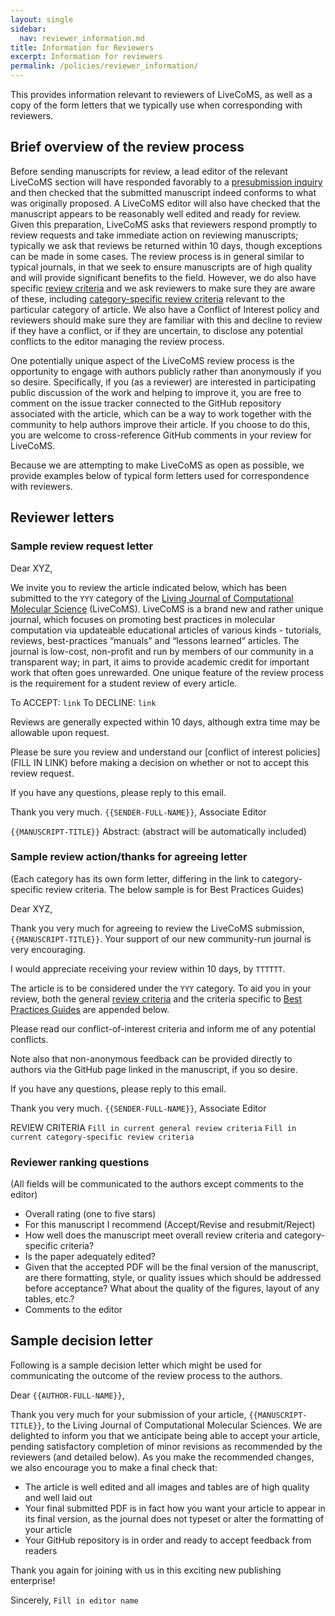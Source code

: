 ```yaml
---
layout: single
sidebar:
  nav: reviewer_information.md
title: Information for Reviewers
excerpt: Information for reviewers
permalink: /policies/reviewer_information/
---
```


This provides information relevant to reviewers of LiveCoMS, as well as a copy of the form letters that we typically use when corresponding with reviewers.


## Brief overview of the review process

Before sending manuscripts for review, a lead editor of the relevant LiveCoMS section will have responded favorably to a [presubmission inquiry](https://livecomsjournal.github.io/authors/policies/#presubmission-letter) and then checked that the submitted manuscript indeed conforms to what was originally proposed.
A LiveCoMS editor will also have checked that the manuscript appears to be reasonably well edited and ready for review.
Given this preparation, LiveCoMS asks that reviewers respond promptly to review requests and take immediate action on reviewing manuscripts; typically we ask that reviews be returned within 10 days, though exceptions can be made in some cases.
The review process is in general similar to typical journals, in that we seek to ensure manuscripts are of high quality and will provide significant benefits to the field.
However, we do also have specific [review criteria](https://livecomsjournal.github.io/authors/policies/#review-criteria) and we ask reviewers to make sure they are aware of these, including [category-specific review criteria](https://livecomsjournal.github.io/authors/policies/#types-of-articles) relevant to the particular category of article.
We also have a Conflict of Interest policy and reviewers should make sure they are familiar with this and decline to review if they have a conflict, or if they are uncertain, to disclose any potential conflicts to the editor managing the review process.

One potentially unique aspect of the LiveCoMS review process is the opportunity to engage with authors publicly rather than anonymously if you so desire.
Specifically, if you (as a reviewer) are interested in participating public discussion of the work and helping to improve it, you are free to comment on the issue tracker connected to the GitHub repository associated with the article, which can be a way to work together with the community to help authors improve their article.
If you choose to do this, you are welcome to cross-reference GitHub comments in your review for LiveCoMS.


Because we are attempting to make LiveCoMS as open as possible, we provide examples below of typical form letters used for correspondence with reviewers.

## Reviewer letters

### Sample review request letter

Dear XYZ,

We invite you to review the article indicated below, which has been submitted to the `YYY` category of the [Living Journal of Computational Molecular Science](http://livecomsjournal.org) (LiveCoMS).
LiveCoMS is a brand new and rather unique journal, which focuses on promoting best practices in molecular computation via updateable educational articles of various kinds - tutorials, reviews, best-practices “manuals” and “lessons learned” articles.
The journal is low-cost, non-profit and run by members of our community in a transparent way; in part, it aims to provide academic credit for important work that often goes unrewarded.
One unique feature of the review process is the requirement for a student review of every article.

To ACCEPT: `link`
To DECLINE: `link`

Reviews are generally expected within 10 days, although extra time may be allowable upon request.

Please be sure you review and understand our [conflict of interest policies](FILL IN LINK) before making a decision on whether or not to accept this review request.

If you have any questions, please reply to this email.

Thank you very much.
`{{SENDER-FULL-NAME}}`, Associate Editor

`{{MANUSCRIPT-TITLE}}`
Abstract:
(abstract will be automatically included)


### Sample review action/thanks for agreeing letter

(Each category has its own form letter, differing in the link to category-specific review criteria. The below sample is for Best Practices Guides)

Dear XYZ,

Thank you very much for agreeing to review the LiveCoMS submission, `{{MANUSCRIPT-TITLE}}`.
Your support of our new community-run journal is very encouraging.

I would appreciate receiving your review within 10 days, by `TTTTTT`.

The article is to be considered under the `YYY` category.
To aid you in your review, both the general [review criteria](https://livecomsjournal.github.io/authors/policies/#review-criteria) and the criteria specific to [Best Practices Guides](https://livecomsjournal.github.io/authors/best_practices/) are appended below.

Please read our conflict-of-interest criteria and inform me of any potential conflicts.

Note also that non-anonymous feedback can be provided directly to authors via the GitHub page linked in the manuscript, if you so desire.

If you have any questions, please reply to this email.

Thank you very much.
`{{SENDER-FULL-NAME}}`, Associate Editor

REVIEW CRITERIA
`Fill in current general review criteria`
`Fill in current category-specific review criteria`

### Reviewer ranking questions

(All fields will be communicated to the authors except comments to the editor)
- Overall rating (one to five stars)
- For this manuscript I recommend (Accept/Revise and resubmit/Reject)
- How well does the manuscript meet overall review criteria and category-specific criteria?
- Is the paper adequately edited?
- Given that the accepted PDF will be the final version of the manuscript, are there formatting, style, or quality issues which should be addressed before acceptance? What about the quality of the figures, layout of any tables, etc.?
- Comments to the editor


## Sample decision letter

Following is a sample decision letter which might be used for communicating the outcome of the review process to the authors.

Dear `{{AUTHOR-FULL-NAME}}`,

Thank you very much for your submission of your article, `{{MANUSCRIPT-TITLE}}`, to the Living Journal of Computational Molecular Sciences.
We are delighted to inform you that we anticipate being able to accept your article, pending satisfactory completion of minor revisions as recommended by the reviewers (and detailed below).
As you make the recommended changes, we also encourage you to make a final check that:
- The article is well edited and all images and tables are of high quality and well laid out
- Your final submitted PDF is in fact how you want your article to appear in its final version, as the journal does not typeset or alter the formatting of your article
- Your GitHub repository is in order and ready to accept feedback from readers

Thank you again for joining with us in this exciting new publishing enterprise!

Sincerely,
`Fill in editor name`
